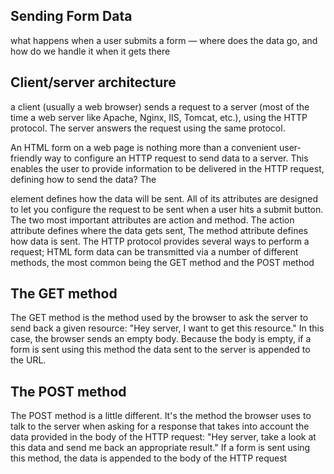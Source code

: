 ## Sending Form Data
what happens when a user submits a form — where
 does the data go, and how do we handle it when it gets there

## Client/server architecture
a client (usually a web browser) sends a request to a server (most of the time a web server like Apache, Nginx, IIS, Tomcat, etc.), using the HTTP protocol. The server answers the request using the same protocol.

An HTML form on a web page is nothing more than a convenient user-friendly way to configure an HTTP request to send data to a server. This enables the user to provide information to be delivered in the HTTP request,
defining how to send the data?
The <form> element defines how the data will be sent. All of its attributes are designed to let you configure the request to be sent when a user hits a submit button. The two most important attributes are action and method.
The action attribute defines where the data gets sent,
The method attribute defines how data is sent. The HTTP protocol provides several ways to perform a request; HTML form data can be transmitted via a number of different methods, the most common being the GET method and the POST method

## The GET method
The GET method is the method used by the browser to ask the server to send back a given resource: "Hey server, I want to get this resource." In this case, the browser sends an empty body. Because the body is empty, if a form is sent using this method the data sent to the server is appended to the URL.

## The POST method

The POST method is a little different. It's the method the browser uses to talk to the server when asking for a response that takes into account the data provided in the body of the HTTP request: "Hey server, take a look at this data and send me back an appropriate result." If a form is sent using this method, the data is appended to the body of the HTTP request